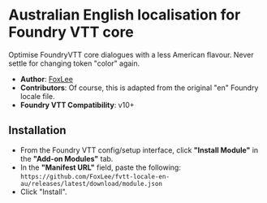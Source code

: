 # Australian English localisation for Foundry VTT core
Optimise FoundryVTT core dialogues with a less American flavour. Never settle for changing token "color" again.
* **Author**: [FoxLee](https://github.com/FoxLee)
* **Contributors**: Of course, this is adapted from the original "en" Foundry locale file.
* **Foundry VTT Compatibility**: v10+

## Installation
* From the Foundry VTT config/setup interface, click **"Install Module"** in the **"Add-on Modules"** tab.
* In the **"Manifest URL"** field, paste the following: `https://github.com/FoxLee/fvtt-locale-en-au/releases/latest/download/module.json`
* Click "Install".
